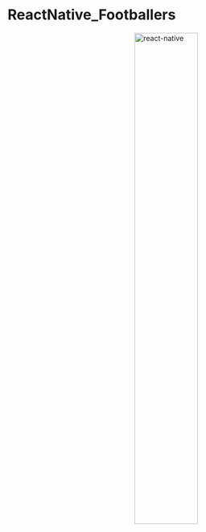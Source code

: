 # ReactNative_Footballers



<img src="./2020-10-13 22.29.32.gif" alt="react-native" width="50%" height="50%" align="right">
